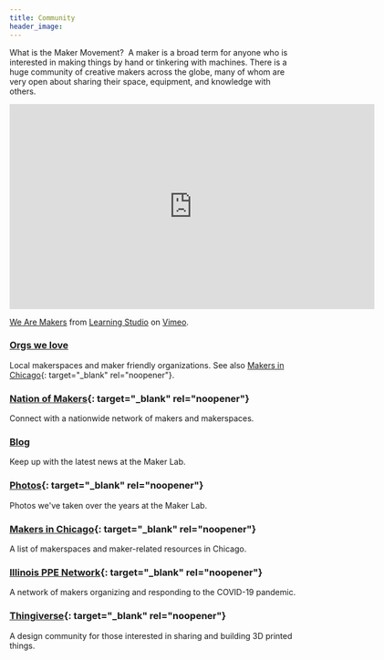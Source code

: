 ```yaml
---
title: Community
header_image:
---
```


What is the Maker Movement?&nbsp; A maker is a broad term for anyone who is interested in making things by hand or tinkering with machines. There is a huge community of creative makers across the globe, many of whom are very open about sharing their space, equipment, and knowledge with others.

<div class="cms-embed" data-cms-embed="PGlmcmFtZSBzcmM9Imh0dHBzOi8vcGxheWVyLnZpbWVvLmNvbS92aWRlby82NjE2MjI5Mj9jb2xvcj1mOWRjMzkmdGl0bGU9MCZieWxpbmU9MCZwb3J0cmFpdD0wIiB3aWR0aD0iNjQwIiBoZWlnaHQ9IjM2MCIgZnJhbWVib3JkZXI9IjAiIGFsbG93PSJhdXRvcGxheTsgZnVsbHNjcmVlbiIgYWxsb3dmdWxsc2NyZWVuPjwvaWZyYW1lPgo8cD48YSBocmVmPSJodHRwczovL3ZpbWVvLmNvbS82NjE2MjI5MiI+V2UgQXJlIE1ha2VyczwvYT4gZnJvbSA8YSBocmVmPSJodHRwczovL3ZpbWVvLmNvbS9sZWFybmluZ3N0dWRpbyI+TGVhcm5pbmcgU3R1ZGlvPC9hPiBvbiA8YSBocmVmPSJodHRwczovL3ZpbWVvLmNvbSI+VmltZW88L2E+LjwvcD4="><iframe src="https://player.vimeo.com/video/66162292?color=f9dc39&amp;title=0&amp;byline=0&amp;portrait=0" width="640" height="360" frameborder="0" allow="autoplay; fullscreen" allowfullscreen=""></iframe><p><a href="https://vimeo.com/66162292">We Are Makers</a> from <a href="https://vimeo.com/learningstudio">Learning Studio</a> on <a href="https://vimeo.com">Vimeo</a>.</p></div>

### [Orgs we love](/organizations)

Local makerspaces and maker friendly organizations. See also [Makers in Chicago](http://makersinchicago.org/){: target="_blank" rel="noopener"}.

### [Nation of Makers](https://www.nationofmakers.us){: target="_blank" rel="noopener"}

Connect with a nationwide network of makers and makerspaces.

### [Blog](/blog)

Keep up with the latest news at the Maker Lab.

### [Photos](http://bit.ly/cplmakerphotos){: target="_blank" rel="noopener"}

Photos we've taken over the years at the Maker Lab.

### [Makers in Chicago](http://makersinchicago.org/){: target="_blank" rel="noopener"}

A list of makerspaces and maker-related resources in Chicago.

### [Illinois PPE Network](https://www.illinoisppe.org/){: target="_blank" rel="noopener"}

A network of makers organizing and responding to the COVID-19 pandemic.

### [Thingiverse](http://thingiverse.com/){: target="_blank" rel="noopener"}

A design community for those interested in sharing and building 3D printed things.

&nbsp;
